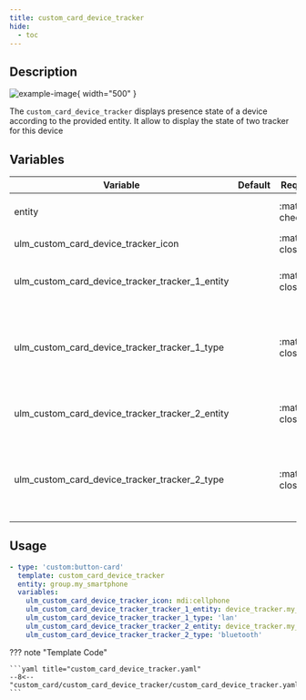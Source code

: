 ```yaml
---
title: custom_card_device_tracker
hide:
  - toc
---
```

<!-- markdownlint-disable MD046 -->

## Description

![example-image](../../assets/img/ulm_cards/custom_card_device_tracker.png){ width="500" }

The `custom_card_device_tracker` displays presence state of a device according to the provided entity.
It allow to display the state of two tracker for this device

## Variables

| Variable | Default | Required         | Notes             |
|----------|---------|------------------|-------------------|
| entity     |         | :material-check: | The device entity or group |
| ulm_custom_card_device_tracker_icon |       | :material-close: | `icon` to display |
| ulm_custom_card_device_tracker_tracker_1_entity     |         | :material-close: | Set the first tracker `entity`. |
| ulm_custom_card_device_tracker_tracker_1_type     |         | :material-close: | Set the type of the first tracker, for the notification icon |
| ulm_custom_card_device_tracker_tracker_2_entity     |         | :material-close: | Set the second tracker `entity`. |
| ulm_custom_card_device_tracker_tracker_2_type     |         | :material-close: | Set the type of the second tracker, for the notification icon |

## Usage

```yaml
- type: 'custom:button-card'
  template: custom_card_device_tracker
  entity: group.my_smartphone
  variables:
    ulm_custom_card_device_tracker_icon: mdi:cellphone
    ulm_custom_card_device_tracker_tracker_1_entity: device_tracker.my_smartphone_ping
    ulm_custom_card_device_tracker_tracker_1_type: 'lan'
    ulm_custom_card_device_tracker_tracker_2_entity: device_tracker.my_smartphone_bluetooth
    ulm_custom_card_device_tracker_tracker_2_type: 'bluetooth'
```

??? note "Template Code"

    ```yaml title="custom_card_device_tracker.yaml"
    --8<-- "custom_card/custom_card_device_tracker/custom_card_device_tracker.yaml"
    ```
